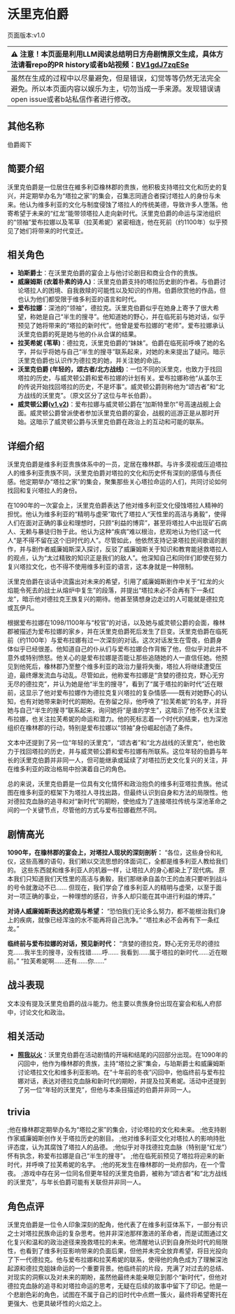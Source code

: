 # 沃里克伯爵
页面版本:v1.0
 

| :warning: 注意！本页面是利用LLM阅读总结明日方舟剧情原文生成，具体方法请看repo的PR history或者b站视频：[BV1gdJ7zqESe](https://www.bilibili.com/video/BV1gdJ7zqESe/)         |
|:----------------------------|
| 虽然在生成的过程中以尽量避免，但是错误，幻觉等等仍然无法完全避免。所以本页面内容以娱乐为主，切勿当成一手来源。发现错误请open issue或者b站私信作者进行修改。|



## 其他名称
伯爵阁下
## 简要介绍
沃里克伯爵是一位居住在維多利亞橡林郡的贵族，他积极支持塔拉文化和历史的复兴，并定期举办名为“塔拉之家”的集会，召集志同道合者探讨塔拉人的身份与未来。他认为维多利亚的文化与制度侵蚀了塔拉人的传统美德，导致许多人堕落。他寄希望于未来的“红龙”能带领塔拉人走向新时代。沃里克伯爵的命运与深池组织的“领袖”爱布拉娜以及苇草（拉芙希妮）紧密相连，他在死前（约1100年）似乎预见了她们将带来的时代变迁。
## 相关角色
-   **珀斯爵士**：在沃里克伯爵的宴会上与他讨论剧目和商业合作的贵族。
-   **威廉姆斯 (衣着朴素的诗人)**：沃里克伯爵支持的塔拉历史剧的作者。与伯爵讨论塔拉人的困境、自我救赎的可能性以及知识的作用。伯爵欣赏他的作品，但也认为他们都受限于维多利亚的语言和时代。
-   **爱布拉娜**：深池的“领袖”，德拉克。沃里克伯爵似乎在她身上寄予了很大希望，称她是自己“半生的搜寻”。他知道她的野心，并在临死前与她对话，似乎预见了她将带来的“塔拉的新时代”。他曾是爱布拉娜的“老师”。爱布拉娜承认沃里克伯爵的死是她与他的仆从合谋的结果。
-   **拉芙希妮 (苇草)**：德拉克，沃里克伯爵的“妹妹”。伯爵在临死前呼唤了她的名字，并似乎将她与自己“半生的搜寻”联系起来，对她的未来提出了疑问。暗示沃里克伯爵也认识作为德拉克的她，并关注她的命运。
-   **沃里克伯爵 (年轻的，颂古者/北方战线)**：一位不同的沃里克，也致力于找回塔拉的历史，与威灵顿公爵和爱布拉娜的计划有关。爱布拉娜称他“从盖尔王的传说开始找回塔拉的历史，不是坏事”。威灵顿公爵则称他为“颂古者”和“北方战线的沃里克”。（原文区分了这位与年长伯爵）。
-   **威灵顿公爵([v1](extended_char_wei_ling_dun_gong_jue.md),[v2](../char_v3/extended_char_wei_ling_dun_gong_jue.md))**：爱布拉娜与威灵顿公爵在“加斯特里尔”号高速战舰上会面。威灵顿公爵曾派使者参加沃里克伯爵的宴会，战舰的巡游正是从那时开始。这暗示了威灵顿公爵与沃里克伯爵在政治上的互动和可能的联系。
## 详细介绍
沃里克伯爵是维多利亚贵族体系中的一员，定居在橡林郡。与许多漠视或压迫塔拉人的维多利亚贵族不同，沃里克伯爵对塔拉的文化和历史怀有深刻的感情与责任感。他定期举办“塔拉之家”的集会，聚集那些关心塔拉命运的人们，共同讨论如何找回和复兴塔拉人的身份。

在1090年的一次宴会上，沃里克伯爵表达了他对维多利亚文化侵蚀塔拉人精神的担忧。他认为维多利亚的“精明与虚荣”取代了塔拉人“天性里的高洁与勇毅”，使得人们在面对正确的事业和理想时，只顾“利益的博弈”，甚至将塔拉人中出现矿石病人、无赖与暴徒归咎于此。他认为这种“疾病”难以根治，悲观地认为他们这一代人“是不得不留在这个旧时代的人”。尽管如此，他依然支持记录塔拉民间歌谣的剧作，并与剧作者威廉姆斯深入探讨，反驳了威廉姆斯关于知识和教育能拯救塔拉人的观点，认为“太过精致的知识正是我们的敌人”。他深知自己和同伴们即使在努力复兴塔拉文化，也不得不使用维多利亚的语言，这本身就是一种限制。

沃里克伯爵在谈话中流露出对未来的希望，引用了威廉姆斯剧作中关于“红龙的火焰能令死去的战士从熔炉中复生”的段落，并提出“塔拉未必不会再有下一条红龙”，暗示他对德拉克王族复兴的期待。他甚至猜想身边走过的人可能就是德拉克或瓦伊凡。

根据爱布拉娜在1098/1100年与“校官”的对话，以及她与威灵顿公爵的会面，橡林郡被描述为爱布拉娜的家乡，并在沃里克伯爵死后发生了巨变。沃里克伯爵在临死前（约1100年）与爱布拉娜有过一次深刻的对话。这次对话发生在雪夜，伯爵身体似乎已经很差。他知道自己的仆从们与爱布拉娜合作背叛了他，但似乎对此并不意外或特别愤怒。他关心的是爱布拉娜是否能让那些追随她的人一直信任她。他预见到他死后，橡林郡乃至整个维多利亚的政治力量将失衡，塔拉人将继续遭受压迫，最终爆发流血与动乱。尽管如此，他称爱布拉娜是“贪婪的德拉克，野心无穷无尽的德拉克”，并认为她是他“半生的搜寻”，看到了“属于塔拉的新时代”近在眼前，这显示了他对爱布拉娜作为德拉克复兴塔拉的复杂情感——既有对她野心的认知，也有对她带来新时代的期盼。在弥留之际，他呼唤了“拉芙希妮”的名字，并将她与自己“半生的搜寻”联系起来，询问她将“是谁的学生”，这暗示了他不仅关注爱布拉娜，也关注拉芙希妮的命运和潜力。他的死标志着一个时代的结束，也为深池组织在橡林郡的行动，特别是爱布拉娜以“领袖”身份崛起创造了条件。

文本中还提到了另一位“年轻的沃里克”，“颂古者”和“北方战线的沃里克”，他也致力于找回塔拉的历史，并与威灵顿公爵和爱布拉娜有所联系。这位年轻的伯爵与年长的沃里克伯爵并非同一人，但可能继承或延续了对塔拉历史文化复兴的关注，并在维多利亚的政治格局中扮演着自己的角色。

总的来说，沃里克伯爵是一位具有文化情怀和政治抱负的维多利亚塔拉贵族。他试图在维多利亚的框架下为塔拉人寻找出路，但最终认识到自身和方法的局限性。他对德拉克血脉的追寻和对“新时代”的期盼，使他成为了连接塔拉传统与深池革命之间的一个关键节点，尽管他的方式与爱布拉娜截然不同。
## 剧情高光
**1090年，在橡林郡的宴会上，对塔拉人现状的深刻剖析：**
“各位，这些身份和礼仪，这些高雅的语句，我们赖以交流思想的体面词汇，全都是维多利亚人教给我们的。
这些东西就和维多利亚人的机器一样，让塔拉人的身心都染上了现代病。
原本我们只知道我们天性里的高洁与勇毅，我们那继承自盖尔王的血液只要听到战斗的号令就激动不已......
但现在，我们学会了维多利亚人的精明与虚荣，以至于面对一项正确的事业，一种理想的感召，许多人却只能在其中进行利益的博弈。”

**对诗人威廉姆斯表达的悲观与希望：**
“恐怕我们无论多么努力，都不能根治我们身上的疾病，就像已经浑浊的水不能再将自己洗净。”
“塔拉未必不会再有下一条红龙。”

**临终前与爱布拉娜的对话，预见新时代：**
“贪婪的德拉克，野心无穷无尽的德拉克......我半生的搜寻，没有找错......呼......
我看到......属于塔拉的新时代......近在眼前。”
“拉芙希妮啊......还有......你......”
## 战斗表现
文本没有提及沃里克伯爵的战斗能力。他主要以贵族身份出现在宴会和私人府邸中，讨论文化和政治。
## 相关活动
-   **[照我以火](../stories/act22side.md)**：沃里克伯爵在活动剧情的开端和结尾的闪回部分出现。在1090年的闪回中，他作为橡林郡的贵族，主持“塔拉之家”集会，与珀斯爵士和威廉姆斯讨论塔拉文化和维多利亚影响。在“十年前的冬夜”闪回中，他临终前与爱布拉娜对话，表达对德拉克血脉和新时代的期盼，并提及拉芙希妮。活动中还提到了另一位“年轻的沃里克”，但他与本条目描述的伯爵并非同一人。
## trivia
;他在橡林郡定期举办名为“塔拉之家”的集会，讨论塔拉的文化和未来。
;他支持剧作家威廉姆斯创作关于塔拉历史的剧目。
;他对维多利亚文化对塔拉人的影响持批评态度，认为其腐蚀了塔拉人的品德。
;他似乎对寻找德拉克血脉（特别是“红龙”）怀有执念，称爱布拉娜是自己“半生的搜寻”。
;他在临死前预见了塔拉将迎来的新时代，并呼唤了拉芙希妮的名字。
;他的死发生在橡林郡的一处府邸内，在一个雪夜。
;游戏中存在另一位同名但更年轻的沃里克伯爵，被称为“颂古者”和“北方战线的沃里克”，与年长伯爵可能有关联但并非同一人。
## 角色点评
沃里克伯爵是一位令人印象深刻的配角，他代表了在维多利亚体系下，一部分有识之士对塔拉民族命运的复杂思考。他并非深池那样激进的革命者，而是试图通过文化复兴和温和的政治途径来挽救塔拉的未来。他清醒地认识到自身所处时代的局限性，也看到了维多利亚影响带来的负面后果，但他并未完全放弃希望，将目光投向了下一代德拉克。他与爱布拉娜和拉芙希妮的联系，使得他的角色成为了理解深池起源和德拉克姐妹命运的一个重要背景。他临终前的片段，充满了对过去的总结、对现实的洞察以及对未来的期盼，虽然他最终未能亲眼见到那个“新时代”，但他对德拉克血脉的追寻和对塔拉命运的思考，无疑在后续的故事中留下了印记。他是一个悲剧色彩的角色，试图在不属于自己的旧时代中点燃一簇火，最终将希望寄托在更强大、也更具破坏性的火焰之上。